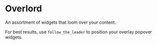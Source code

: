 # Overlord
An assortment of widgets that loom over your content.

For best results, use `follow_the_leader` to position your overlay popover widgets.